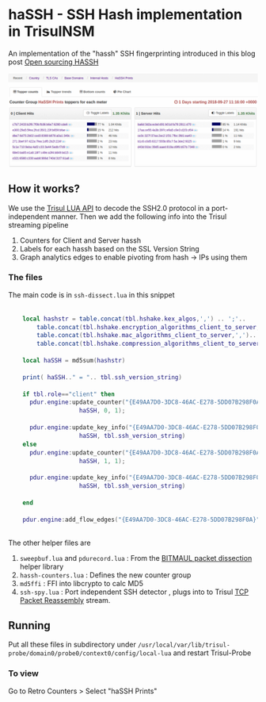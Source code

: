 haSSH - SSH Hash implementation in TrisulNSM
============================================

An implementation of the "hassh" SSH fingerprinting introduced in this blog post [Open sourcing HASSH](https://engineering.salesforce.com/open-sourcing-hassh-abed3ae5044c ) 

![Hassh charts](hassh1.gif)

## How it works?

We use the [Trisul LUA API](https://trisul.org/docs/lua) to decode the SSH2.0 protocol in a port-independent manner.   Then we add the following info into the Trisul streaming pipeline

1. Counters for Client and Server hassh
2. Labels for each hassh based on the SSL Version String 
3. Graph analytics edges to enable pivoting from hash -> IPs using them 

### The files

The main code is in `ssh-dissect.lua` in this snippet 

````lua

    local hashstr = table.concat(tbl.hshake.kex_algos,',') .. ';'..
        table.concat(tbl.hshake.encryption_algorithms_client_to_server,',')..';'..
        table.concat(tbl.hshake.mac_algorithms_client_to_server,',')..';'..
        table.concat(tbl.hshake.compression_algorithms_client_to_server,',')

    local haSSH = md5sum(hashstr)

    print( haSSH.." = ".. tbl.ssh_version_string)

    if tbl.role=="client" then
      pdur.engine:update_counter("{E49AA7D0-3DC8-46AC-E278-5DD07B298F0A}", 
                    haSSH, 0, 1); 

      pdur.engine:update_key_info("{E49AA7D0-3DC8-46AC-E278-5DD07B298F0A}", 
                    haSSH, tbl.ssh_version_string)
    else 
      pdur.engine:update_counter("{E49AA7D0-3DC8-46AC-E278-5DD07B298F0A}", 
                    haSSH, 1, 1); 

      pdur.engine:update_key_info("{E49AA7D0-3DC8-46AC-E278-5DD07B298F0A}", 
                    haSSH, tbl.ssh_version_string)

    end 

    pdur.engine:add_flow_edges("{E49AA7D0-3DC8-46AC-E278-5DD07B298F0A}", haSSH,  pdur.flowid) 
    

````


The other helper files  are

1. `sweepbuf.lua` and `pdurecord.lua` : From the [BITMAUL packet dissection](https://github.com/trisulnsm/bitmaul) helper library 
2. `hassh-counters.lua` : Defines the new counter group
3. `md5ffi` : FFI into libcrypto to calc MD5 
4. `ssh-spy.lua` : Port independent SSH detector , plugs into  to Trisul [TCP Packet Reassembly](https://www.trisul.org/docs/lua/reassembly.html) stream. 


## Running 

Put all these files in subdirectory under `/usr/local/var/lib/trisul-probe/domain0/probe0/context0/config/local-lua` and restart Trisul-Probe

### To view 

Go to Retro Counters > Select "haSSH Prints"

